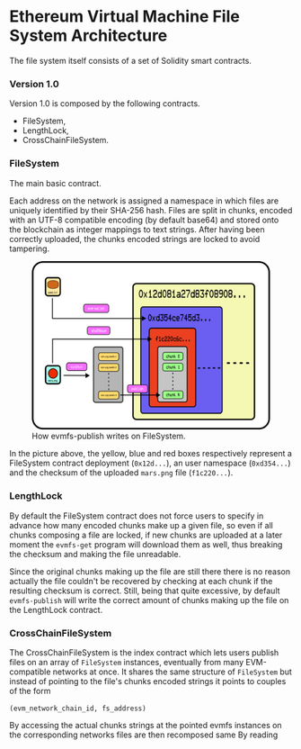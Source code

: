 # Ethereum Virtual Machine File System Architecture

The file system itself consists of a set of Solidity smart contracts.

### Version 1.0

Version 1.0 is composed by the following contracts.

- FileSystem,
- LengthLock,
- CrossChainFileSystem.

### FileSystem 

The main basic contract.

Each address on the network is assigned a namespace in which
files are uniquely identified by their SHA-256 hash.
Files are split in chunks, encoded with an UTF-8 compatible
encoding (by default base64) and stored onto the blockchain
as integer mappings to text strings.
After having been correctly uploaded, the chunks encoded
strings are locked to avoid tampering.

<p
  align="center">
  <figure>
    <img
      src="media/evmfs.png"
      alt="How evmfs-publish writes on FileSystem" />
    <figcaption>
      How evmfs-publish writes on FileSystem.
    </figcaption>
  </figure>
</p>

In the picture above, the yellow, blue and red boxes
respectively represent a FileSystem contract deployment
(`0x12d...`), an user namespace (`0xd354...`) and the
checksum of the uploaded `mars.png` file (`f1c220...`).

### LengthLock 

By default the FileSystem contract does not force users
to specify in advance how many encoded chunks make up
a given file, so even if all chunks composing a file are locked,
if new chunks are uploaded at a later moment the `evmfs-get` program
will download them as well, thus breaking the checksum and making
the file unreadable.

Since the original chunks making up the file are still there
there is no reason actually the file couldn't be recovered
by checking at each chunk if the resulting checksum
is correct. Still, being that quite excessive, by default
`evmfs-publish` will write the correct amount of chunks
making up the file on the LengthLock contract.

### CrossChainFileSystem

The CrossChainFileSystem is the index contract which lets
users publish files on an array of `FileSystem` instances,
eventually from many EVM-compatible networks at once.
It shares the same structure of `FileSystem` but instead of
pointing to the file's chunks encoded strings it points
to couples of the form

```
(evm_network_chain_id, fs_address)
```

By accessing the actual chunks strings at the pointed evmfs
instances on the corresponding networks files are then
recomposed same 
By reading 
